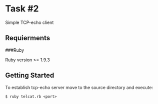 Task #2
=======

Simple TCP-echo client

Requierments
------------

###Ruby 

Ruby version >= 1.9.3

Getting Started
---------------

To establish tcp-echo server move to the source directory and execute:

    $ ruby telcat.rb <port>